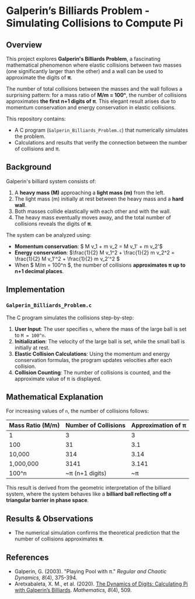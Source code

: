 # Galperin’s Billiards Problem - Simulating Collisions to Compute Pi

## Overview

This project explores **Galperin's Billiards Problem**, a fascinating mathematical phenomenon where elastic collisions between two masses (one significantly larger than the other) and a wall can be used to approximate the digits of **π**. 

The number of total collisions between the masses and the wall follows a surprising pattern: for a mass ratio of **M/m = 100ⁿ**, the number of collisions approximates **the first n+1 digits of π**. This elegant result arises due to momentum conservation and energy conservation in elastic collisions.

This repository contains:
- A C program (`Galperin_Billiards_Problem.c`) that numerically simulates the problem.
- Calculations and results that verify the connection between the number of collisions and π.

## Background

Galperin's billiard system consists of:
1. A **heavy mass (M)** approaching a **light mass (m)** from the left.
2. The light mass (m) initially at rest between the heavy mass and a **hard wall**.
3. Both masses collide elastically with each other and with the wall.
4. The heavy mass eventually moves away, and the total number of collisions reveals the digits of **π**.

The system can be analyzed using:
- **Momentum conservation**: $ M v_1 + m v_2 = M v_1' + m v_2'$
- **Energy conservation**: $\frac{1}{2} M v_1^2 + \frac{1}{2} m v_2^2 = \frac{1}{2} M v_1'^2 + \frac{1}{2} m v_2'^2 $
- When $ M/m = 100^n $, the number of collisions **approximates π up to n+1 decimal places**.

## Implementation

### `Galperin_Billiards_Problem.c`

The C program simulates the collisions step-by-step:

1. **User Input**: The user specifies `n`, where the mass of the large ball is set to `M = 100^n`.
2. **Initialization**: The velocity of the large ball is set, while the small ball is initially at rest.
3. **Elastic Collision Calculations**: Using the momentum and energy conservation formulas, the program updates velocities after each collision.
4. **Collision Counting**: The number of collisions is counted, and the approximate value of π is displayed.


## Mathematical Explanation

For increasing values of `n`, the number of collisions follows:

| Mass Ratio (M/m) | Number of Collisions | Approximation of π |
|-----------------|--------------------|--------------------|
| 1              | 3                  | 3                 |
| 100            | 31                 | 3.1               |
| 10,000         | 314                | 3.14              |
| 1,000,000      | 3141               | 3.141             |
| 100^n          | ~π (n+1 digits)     | ~π                |

This result is derived from the geometric interpretation of the billiard system, where the system behaves like a **billiard ball reflecting off a triangular barrier in phase space**.

## Results & Observations

- The numerical simulation confirms the theoretical prediction that the number of collisions approximates **π**.

## References

- Galperin, G. (2003). "Playing Pool with π." *Regular and Chaotic Dynamics, 8*(4), 375-394.
- Aretxabaleta, X. M., et al. (2020). [The Dynamics of Digits: Calculating Pi with Galperin’s Billiards](https://www.mdpi.com/2227-7390/8/4/509). *Mathematics, 8*(4), 509.




